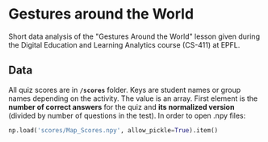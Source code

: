 # Gestures around the World
Short data analysis of the "Gestures Around the World" lesson given during the Digital Education and Learning Analytics course (CS-411) at EPFL.

## Data
All quiz scores are in **`/scores`** folder. Keys are student names or group names depending on the activity. The value is an array. First element is the **number of correct answers** for the quiz and **its normalized version** (divided by number of questions in the test).
In order to open .npy files:

```python
np.load('scores/Map_Scores.npy', allow_pickle=True).item()
```

